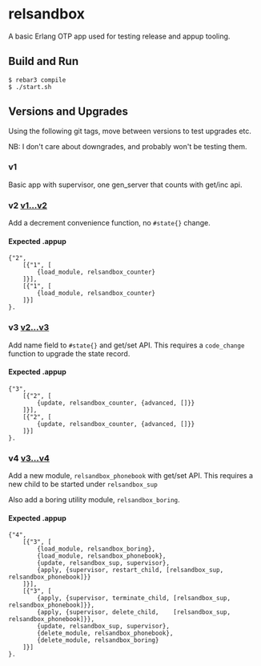# relsandbox

A basic Erlang OTP app used for testing release and appup tooling.


## Build and Run

    $ rebar3 compile
    $ ./start.sh

## Versions and Upgrades

Using the following git tags, move between versions to test upgrades
etc.

NB: I don't care about downgrades, and probably won't be testing them.

### v1

Basic app with supervisor, one gen_server that counts with get/inc api.

### v2 [v1...v2](https://github.com/RJ/relsandbox/compare/v1...v2)

Add a decrement convenience function, no ````#state{}```` change.

#### Expected .appup

    {"2",
        [{"1", [
            {load_module, relsandbox_counter}
        ]}],
        [{"1", [
            {load_module, relsandbox_counter}
        ]}]
    }.

### v3 [v2...v3](https://github.com/RJ/relsandbox/compare/v2...v3)

Add name field to ````#state{}```` and get/set API.
This requires a ````code_change```` function to upgrade the state
record.

#### Expected .appup

    {"3",
        [{"2", [
            {update, relsandbox_counter, {advanced, []}}
        ]}],
        [{"2", [
            {update, relsandbox_counter, {advanced, []}}
        ]}]
    }.

### v4 [v3...v4](https://github.com/RJ/relsandbox/compare/v3...v4)

Add a new module, ````relsandbox_phonebook```` with get/set API.
This requires a new child to be started under ````relsandbox_sup````

Also add a boring utility module, ````relsandbox_boring````.

#### Expected .appup

    {"4",
        [{"3", [
            {load_module, relsandbox_boring},
            {load_module, relsandbox_phonebook},
            {update, relsandbox_sup, supervisor},
            {apply, {supervisor, restart_child, [relsandbox_sup, relsandbox_phonebook]}}
        ]}],
        [{"3", [
            {apply, {supervisor, terminate_child, [relsandbox_sup, relsandbox_phonebook]}},
            {apply, {supervisor, delete_child,    [relsandbox_sup, relsandbox_phonebook]}},
            {update, relsandbox_sup, supervisor},
            {delete_module, relsandbox_phonebook},
            {delete_module, relsandbox_boring}
        ]}]
    }.
